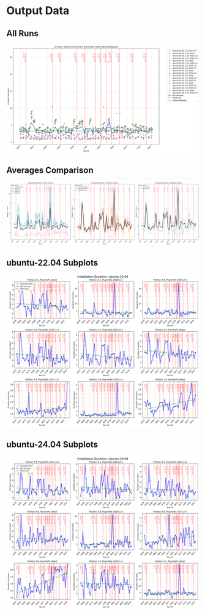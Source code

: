 # Output Data

## All Runs
![All Runs](duration_plots/all_runs.png)

## Averages Comparison
![Averages Comparison](duration_plots/averages_comparison.png)

## ubuntu-22.04 Subplots
![ubuntu-22.04 Subplots](duration_plots/ubuntu-22.04_subplots.png)

## ubuntu-24.04 Subplots
![ubuntu-24.04 Subplots](duration_plots/ubuntu-24.04_subplots.png)

